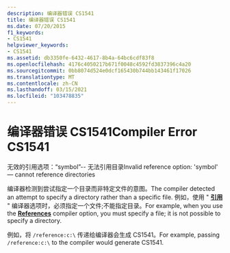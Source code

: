 ```yaml
---
description: 编译器错误 CS1541
title: 编译器错误 CS1541
ms.date: 07/20/2015
f1_keywords:
- CS1541
helpviewer_keywords:
- CS1541
ms.assetid: db3350fe-6432-4617-8b4a-64bc6cdf83f8
ms.openlocfilehash: 4176c4050217b671f0048c4592fd3837396c4a20
ms.sourcegitcommit: 0bb8074d524e0dcf165430b744bb143461f17026
ms.translationtype: MT
ms.contentlocale: zh-CN
ms.lasthandoff: 03/15/2021
ms.locfileid: "103478835"
---
```

# <a name="compiler-error-cs1541"></a><span data-ttu-id="474fc-103">编译器错误 CS1541</span><span class="sxs-lookup"><span data-stu-id="474fc-103">Compiler Error CS1541</span></span>

<span data-ttu-id="474fc-104">无效的引用选项：“symbol”-- 无法引用目录</span><span class="sxs-lookup"><span data-stu-id="474fc-104">Invalid reference option: 'symbol' — cannot reference directories</span></span>  
  
 <span data-ttu-id="474fc-105">编译器检测到尝试指定一个目录而非特定文件的意图。</span><span class="sxs-lookup"><span data-stu-id="474fc-105">The compiler detected an attempt to specify a directory rather than a specific file.</span></span> <span data-ttu-id="474fc-106">例如，使用 " [**引用**](../language-reference/compiler-options/inputs.md#references) " 编译器选项时，必须指定一个文件;不能指定目录。</span><span class="sxs-lookup"><span data-stu-id="474fc-106">For example, when you use the [**References**](../language-reference/compiler-options/inputs.md#references) compiler option, you must specify a file; it is not possible to specify a directory.</span></span>  
  
 <span data-ttu-id="474fc-107">例如，将 `/reference:c:\` 传递给编译器会生成 CS1541。</span><span class="sxs-lookup"><span data-stu-id="474fc-107">For example, passing `/reference:c:\` to the compiler would generate CS1541.</span></span>
